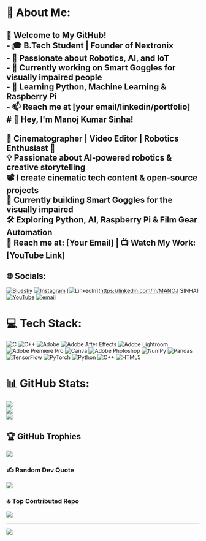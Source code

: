 # 💫 About Me:
## 👋 Welcome to My GitHub!<br>- 🎓 B.Tech Student | Founder of Nextronix<br>- 🤖 Passionate about Robotics, AI, and IoT<br>- 🔭 Currently working on Smart Goggles for visually impaired people<br>- 🌱 Learning Python, Machine Learning & Raspberry Pi<br>- 📫 Reach me at [your email/linkedin/portfolio]<br># 🚀 Hey, I'm Manoj Kumar Sinha! <br><br>🎥 **Cinematographer | Video Editor | Robotics Enthusiast** 🤖  <br>💡 Passionate about **AI-powered robotics & creative storytelling**  <br>📽️ I create **cinematic tech content & open-source projects**  <br>🎯 Currently building **Smart Goggles for the visually impaired**  <br>🛠️ Exploring **Python, AI, Raspberry Pi & Film Gear Automation**  <br>📩 Reach me at: [Your Email] | 📺 Watch My Work: [YouTube Link]<br>


## 🌐 Socials:
[![Bluesky](https://img.shields.io/badge/bluesky-0285FF?style=for-the-badge&logo=bluesky&logoColor=%23FFFFFF)](https://bsky.app/profile/mksinha01) [![Instagram](https://img.shields.io/badge/Instagram-%23E4405F.svg?logo=Instagram&logoColor=white)](https://instagram.com/mk_sinhaa) [![LinkedIn](https://img.shields.io/badge/LinkedIn-%230077B5.svg?logo=linkedin&logoColor=white)](https://linkedin.com/in/MANOJ SINHA) [![YouTube](https://img.shields.io/badge/YouTube-%23FF0000.svg?logo=YouTube&logoColor=white)](https://youtube.com/@Manoj-Verse-l) [![email](https://img.shields.io/badge/Email-D14836?logo=gmail&logoColor=white)](mailto:mksinha77756@gmail.com) 

# 💻 Tech Stack:
![C](https://img.shields.io/badge/c-%2300599C.svg?style=plastic&logo=c&logoColor=white) ![C++](https://img.shields.io/badge/c++-%2300599C.svg?style=plastic&logo=c%2B%2B&logoColor=white) ![Adobe](https://img.shields.io/badge/adobe-%23FF0000.svg?style=plastic&logo=adobe&logoColor=white) ![Adobe After Effects](https://img.shields.io/badge/Adobe%20After%20Effects-9999FF.svg?style=plastic&logo=Adobe%20After%20Effects&logoColor=white) ![Adobe Lightroom](https://img.shields.io/badge/Adobe%20Lightroom-31A8FF.svg?style=plastic&logo=Adobe%20Lightroom&logoColor=white) ![Adobe Premiere Pro](https://img.shields.io/badge/Adobe%20Premiere%20Pro-9999FF.svg?style=plastic&logo=Adobe%20Premiere%20Pro&logoColor=white) ![Canva](https://img.shields.io/badge/Canva-%2300C4CC.svg?style=plastic&logo=Canva&logoColor=white) ![Adobe Photoshop](https://img.shields.io/badge/adobe%20photoshop-%2331A8FF.svg?style=plastic&logo=adobe%20photoshop&logoColor=white) ![NumPy](https://img.shields.io/badge/numpy-%23013243.svg?style=plastic&logo=numpy&logoColor=white) ![Pandas](https://img.shields.io/badge/pandas-%23150458.svg?style=plastic&logo=pandas&logoColor=white) ![TensorFlow](https://img.shields.io/badge/TensorFlow-%23FF6F00.svg?style=plastic&logo=TensorFlow&logoColor=white) ![PyTorch](https://img.shields.io/badge/PyTorch-%23EE4C2C.svg?style=plastic&logo=PyTorch&logoColor=white) ![Python](https://img.shields.io/badge/python-3670A0?style=plastic&logo=python&logoColor=ffdd54) ![C++](https://img.shields.io/badge/c++-%2300599C.svg?style=plastic&logo=c%2B%2B&logoColor=white) ![HTML5](https://img.shields.io/badge/html5-%23E34F26.svg?style=plastic&logo=html5&logoColor=white)
# 📊 GitHub Stats:
![](https://github-readme-stats.vercel.app/api?username=mksinha01&theme=dark&hide_border=true&include_all_commits=true&count_private=true)<br/>
![](https://nirzak-streak-stats.vercel.app/?user=mksinha01&theme=dark&hide_border=true)<br/>
![](https://github-readme-stats.vercel.app/api/top-langs/?username=mksinha01&theme=dark&hide_border=true&include_all_commits=true&count_private=true&layout=compact)

## 🏆 GitHub Trophies
![](https://github-profile-trophy.vercel.app/?username=mksinha01&theme=blue_navy&no-frame=true&no-bg=true&margin-w=4)

### ✍️ Random Dev Quote
![](https://quotes-github-readme.vercel.app/api?type=horizontal&theme=gruvbox)

### 🔝 Top Contributed Repo
![](https://github-contributor-stats.vercel.app/api?username=mksinha01&limit=5&theme=dark&combine_all_yearly_contributions=true)

---
[![](https://visitcount.itsvg.in/api?id=mksinha01&icon=0&color=0)](https://visitcount.itsvg.in)

<!-- Proudly created with GPRM ( https://gprm.itsvg.in ) -->
